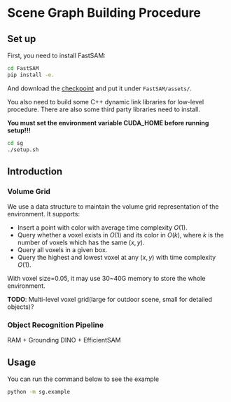 # Scene Graph Building Procedure

## Set up

First, you need to install FastSAM:

```bash
cd FastSAM
pip install -e.
```

And download the [checkpoint](https://drive.google.com/file/d/1m1sjY4ihXBU1fZXdQ-Xdj-mDltW-2Rqv/view?usp=sharing) and put it under `FastSAM/assets/`.

You also need to build some C++ dynamic link libraries for low-level procedure. There are also some third party libraries need to install.

**You must set the environment variable CUDA_HOME before running setup!!!**

```bash
cd sg
./setup.sh
```

## Introduction

### Volume Grid

We use a data structure to maintain the volume grid representation of the environment. It supports:

* Insert a point with color with average time complexity $O(1)$.
* Query whether a voxel exists in $O(1)$ and its color in $O(k)$, where $k$ is the number of voxels which has the same $(x,y)$.
* Query all voxels in a given box.
* Query the highest and lowest voxel at any $(x,y)$ with time complexity $O(1)$.

With voxel size=0.05, it may use 30~40G memory to store the whole environment.

**TODO**: Multi-level voxel grid(large for outdoor scene, small for detailed objects)?

### Object Recognition Pipeline

RAM + Grounding DINO + EfficientSAM

## Usage

You can run the command below to see the example

```bash
python -m sg.example
```